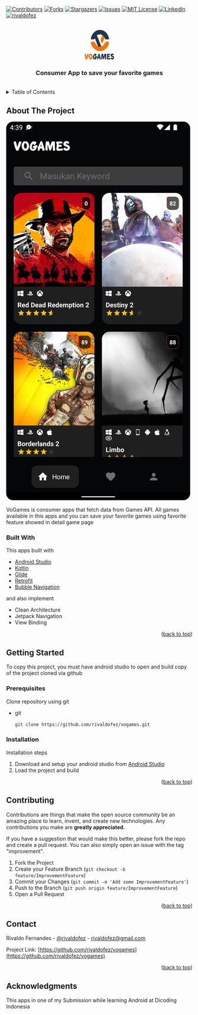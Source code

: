 <div id="top"></div>
<!--
*** Thanks for checking out the Best-README-Template. If you have a suggestion
*** that would make this better, please fork the repo and create a pull request
*** or simply open an issue with the tag "enhancement".
*** Don't forget to give the project a star!
*** Thanks again! Now go create something AMAZING! :D
-->



<!-- PROJECT SHIELDS -->
<!--
*** I'm using markdown "reference style" links for readability.
*** Reference links are enclosed in brackets [ ] instead of parentheses ( ).
*** See the bottom of this document for the declaration of the reference variables
*** for contributors-url, forks-url, etc. This is an optional, concise syntax you may use.
*** https://www.markdownguide.org/basic-syntax/#reference-style-links
-->
[![Contributors][contributors-shield]][contributors-url]
[![Forks][forks-shield]][forks-url]
[![Stargazers][stars-shield]][stars-url]
[![Issues][issues-shield]][issues-url]
[![MIT License][license-shield]][license-url]
[![LinkedIn][linkedin-shield]][linkedin-url]
[![rivaldofez][circleci-badge]][circleci-url]



<!-- PROJECT LOGO -->
<br />
<div align="center">
  <a href="https://github.com/rivaldofez/vogames">
    <img src="images/logo.png" alt="Logo" width="80" height="80">
  </a>

  <h3 align="center">Consumer App to save your favorite games</h3>
  </br>
</div>



<!-- TABLE OF CONTENTS -->
<details>
  <summary>Table of Contents</summary>
  <ol>
    <li>
      <a href="#about-the-project">About The Project</a>
      <ul>
        <li><a href="#built-with">Built With</a></li>
      </ul>
    </li>
    <li>
      <a href="#getting-started">Getting Started</a>
      <ul>
        <li><a href="#prerequisites">Prerequisites</a></li>
        <li><a href="#installation">Installation</a></li>
      </ul>
    </li>
    <li><a href="#usage">Usage</a></li>
    <li><a href="#roadmap">Roadmap</a></li>
    <li><a href="#contributing">Contributing</a></li>
    <li><a href="#license">License</a></li>
    <li><a href="#contact">Contact</a></li>
    <li><a href="#acknowledgments">Acknowledgments</a></li>
  </ol>
</details>



<!-- ABOUT THE PROJECT -->
## About The Project

![Product Name Screen Shot][product-screenshot]

VoGames is consumer apps that fetch data from Games API. All games available in this apps and you can save your favorite games using favorite feature showed in detail game page



### Built With

This apps built with

* [Android Studio](https://developer.android.com/studio)
* [Kotlin](https://kotlinlang.org/)
* [Glide](https://github.com/bumptech/glide)
* [Retrofit](https://square.github.io/retrofit/)
* [Bubble Navigation](https://github.com/gauravk95/bubble-navigation)

and also implement
* Clean Architecture
* Jetpack Navigation
* View Binding

<p align="right">(<a href="#top">back to top</a>)</p>



<!-- GETTING STARTED -->
## Getting Started

To copy this project, you must have android studio to open and build copy of the project cloned via github

### Prerequisites

Clone repository using git
* git
  ```sh
  git clone https://github.com/rivaldofez/vogames.git
  ```

### Installation

Installation steps

1. Download and setup your android studio from [Android Studio](https://developer.android.com/studio)
2. Load the project and build

<p align="right">(<a href="#top">back to top</a>)</p>


<!-- CONTRIBUTING -->
## Contributing

Contributions are things that make the open source community be an amazing place to learn, invent, and create new technologies. Any contributions you make are **greatly appreciated**.

If you have a suggestion that would make this better, please fork the repo and create a pull request. You can also simply open an issue with the tag "improvement".

1. Fork the Project
2. Create your Feature Branch (`git checkout -b feature/ImprovementFeature`)
3. Commit your Changes (`git commit -m 'Add some ImprovementFeature'`)
4. Push to the Branch (`git push origin feature/ImprovementFeature`)
5. Open a Pull Request

<p align="right">(<a href="#top">back to top</a>)</p>


<!-- CONTACT -->
## Contact

Rivaldo Fernandes - [@rivaldofez](https://twitter.com/rivaldofez) - rivaldofez@gmail.com

Project Link: [https://github.com/rivaldofez/vogames](https://github.com/rivaldofez/vogames)

<p align="right">(<a href="#top">back to top</a>)</p>



<!-- ACKNOWLEDGMENTS -->
## Acknowledgments

This apps in one of my Submission while learning Android at Dicoding Indonesia


<!-- MARKDOWN LINKS & IMAGES -->
<!-- https://www.markdownguide.org/basic-syntax/#reference-style-links -->
[contributors-shield]: https://img.shields.io/github/contributors/rivaldofez/vogames.svg?style=for-the-badge

[contributors-url]: https://github.com/rivaldofez/vogames/graphs/contributors

[forks-shield]: https://img.shields.io/github/forks/rivaldofez/vogames.svg?style=for-the-badge

[forks-url]: https://github.com/rivaldofez/vogames/network/members

[stars-shield]: https://img.shields.io/github/stars/rivaldofez/vogames.svg?style=for-the-badge

[stars-url]: https://github.com/othneildrew/Best-README-Template/stargazers

[issues-shield]: https://img.shields.io/github/issues/othneildrew/Best-README-Template.svg?style=for-the-badge

[issues-url]: https://github.com/rivaldofez/vogames/issues

[license-shield]: https://img.shields.io/github/license/rivaldofez/vogames.svg?style=for-the-badge

[license-url]: https://github.com/rivaldofez/vogames/blob/master/LICENSE.txt

[linkedin-shield]: https://img.shields.io/badge/-LinkedIn-black.svg?style=for-the-badge&logo=linkedin&colorB=555

[linkedin-url]: https://www.linkedin.com/in/rivaldofez

[product-screenshot]: images/SS01.png

[circleci-badge]: https://circleci.com/gh/rivaldofez/vogames.svg?style=svg

[circleci-url]: https://circleci.com/gh/rivaldofez/vogames
